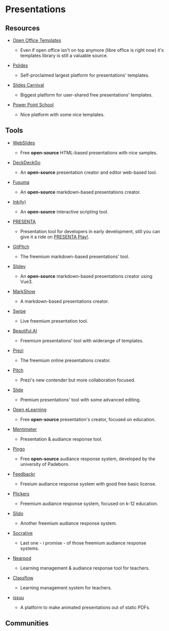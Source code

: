 # Presentations

## Resources

* [Open Office Templates](https://templates.openoffice.org/en)
  
   * Even if open office isn't on top anymore (libre office is right now) it's templates library is still a valuable source.

* [Pslides](https://pslides.com)
  
   * Self-proclaimed largest platform for presentations' templates.

* [Slides Carnival](https://www.slidescarnival.com/category/free-templates)
  
   * Biggest platform for user-shared free presentations' templates.

* [Power Point School](https://powerpointschool.com)
  
   * Nice platform with some nice templates.

## Tools

* [WebSlides](https://github.com/webslides/webslides)
  
   * Free **open-source** HTML-based presentations with nice samples.

* [DeckDeckGo](https://deckdeckgo.com)
  
   * An **open-source** presentation creator and editor web-based tool.

* [Fusuma](https://github.com/hiroppy/fusuma)
  
   * An **open-source** markdown-based presentations creator.

* [Ink(ly)](https://www.inklestudios.com/ink)
  
   * An **open-source** interactive scripting tool.

* [PRESENTA](https://www.presenta.cc)
  
   * Presentation tool for developers in early development, still you can give it a ride on [PRESENTA Play!](https://play.presenta.cc).

* [GitPitch](https://gitpitch.com)
  
   * The freemium markdown-based presentations' tool.

* [Slidev](https://sli.dev)
  
   * An **open-source** markdown-based presentations creator using Vue3.

* [MarkShow](https://mark.show)
  
   * A markdown-based presentations creator.

* [Swipe](https://www.swipe.to)
  
   * Live freemium presentation tool.

* [Beautiful.AI](https://www.beautiful.ai)
  
   * Freemium presentations' tool with widerange of templates.

* [Prezi](https://prezi.com)
  
   * The freemium online presentations creator.

* [Pitch](https://pitch.com)
  
   * Prezi's new contender but more collaboration focused.

* [Slide](https://slides.com)
  
   * Premium presentations' tool with some advanced editing.

* [Open eLearning](https://www.openelearning.org)
  
   * Free **open-source** presentation's creator, focused on education.

* [Mentimeter](https://www.mentimeter.com)
  
   * Presentation & audiance response tool.

* [Pingo](http://trypingo.com)
  
   - Free **open-source** audiance response system, developed by the university of Padeborn.

* [Feedbackr](https://www.feedbackr.io)
  
   * Freeium audiance response system with good free basic license.

* [Plickers](https://get.plickers.com)
  
   - Freemium audiance response system, focused on k-12 education.
- [Slido](https://www.sli.do)
  
   - Another freemium audiance response system.

- [Socrative](https://www.socrative.com)
  
   - Last one - i promise - of those freemium audiance response systems.
* [Nearpod](https://nearpod.com)
  
   * Learning management & audiance response tool for teachers.

* [Classflow](https://classflow.com)
  
   * Learning management system for teachers.

* [issuu](https://issuu.com)
  
   * A platform to make animated presentations out of static PDFs. 

## Communities
